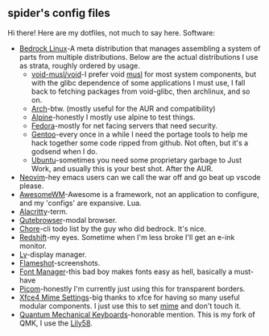 ## spider's config files

Hi there! Here are my dotfiles, not much to say here. Software:

- [Bedrock Linux](https://bedrocklinux.org)-A meta distribution that manages assembling a system of parts from multiple distributions. Below are the actual distributions I use as strata, roughly ordered by usage.
    - [void-musl/void](https://voidlinux.org)-I prefer void [musl](https://musl.libc.org) for most system components, but with the glibc dependence of some applications I must use, I fall back to fetching packages from void-glibc, then archlinux, and so on.
    - [Arch](https://archlinux.org)-btw. (mostly useful for the AUR and compatibility)
    - [Alpine](https://alpinelinux.org)-honestly I mostly use alpine to test things.
    - [Fedora](https://fedoraproject.org)-mostly for net facing servers that need security.
    - [Gentoo](https://gentoo.org)-every once in a while I need the portage tools to help me hack together some code ripped from github. Not often, but it's a godsend when I do.
    - [Ubuntu](https://ubuntu.com)-sometimes you need some proprietary garbage to Just Work, and usually this is your best shot. After the AUR.
- [Neovim](https://neovim.io)-hey emacs users can we call the war off and go beat up vscode please.
- [AwesomeWM](https://awesomewm.org)-Awesome is a framework, not an application to configure, and my 'configs' are expansive. Lua.
- [Alacritty](https://alacritty.org)-term.
- [Qutebrowser](https://qutebrowser.org)-modal browser.
- [Chore](https://github.com/paradigm/chore)-cli todo list by the guy who did bedrock. It's nice.
- [Redshift](https://github.com/jonls/redshift)-my eyes. Sometime when I'm less broke I'll get an e-ink monitor.
- [Ly](https://github.com/fairyglade/ly)-display manager.
- [Flameshot](https://flameshot.org)-screenshots.
- [Font Manager](https://github.com/FontManager/font-manager)-this bad boy makes fonts easy as hell, basically a must-have
- [Picom](https://github.com/yshui/picom)-honestly I'm currently just using this for transparent borders.
- [Xfce4 Mime Settings](https://docs.xfce.org/xfce/xfce4-settings/4.14/mime)-big thanks to xfce for having so many useful modular components. I just use this to set [mime](https://specifications.freedesktop.org/mime-apps-spec/mime-apps-spec-latest.html) and don't touch it.
- [Quantum Mechanical Keyboards](https://github.com/spiderforrest/qmk_firmware)-honorable mention. This is my fork of QMK, I use the [Lily58](https://github.com/kata0510/Lily58).
